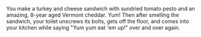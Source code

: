 You make a turkey and cheese sandwich with sundried tomato pesto and an amazing, 8-year aged Vermont cheddar.
Yum! Then after smelling the sandwich, your toilet unscrews its bolts, gets off the floor, and comes into your
kitchen while saying "Yum yum eat 'em up!" over and over again.
